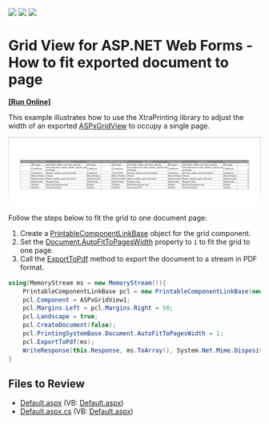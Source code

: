 <!-- default badges list -->
![](https://img.shields.io/endpoint?url=https://codecentral.devexpress.com/api/v1/VersionRange/128536701/18.2.3%2B)
[![](https://img.shields.io/badge/Open_in_DevExpress_Support_Center-FF7200?style=flat-square&logo=DevExpress&logoColor=white)](https://supportcenter.devexpress.com/ticket/details/E3994)
[![](https://img.shields.io/badge/📖_How_to_use_DevExpress_Examples-e9f6fc?style=flat-square)](https://docs.devexpress.com/GeneralInformation/403183)
<!-- default badges end -->

# Grid View for ASP.NET Web Forms - How to fit exported document to page
<!-- run online -->
**[[Run Online]](https://codecentral.devexpress.com/128536701/)**
<!-- run online end -->

This example illustrates how to use the XtraPrinting library to adjust the width of an exported [ASPxGridView](https://docs.devexpress.com/AspNet/DevExpress.Web.ASPxGridView) to occupy a single page.

![](exported-grid.png)

 Follow the steps below to fit the grid to one document page:

1. Create a [PrintableComponentLinkBase](https://docs.devexpress.com/CoreLibraries/DevExpress.XtraPrintingLinks.PrintableComponentLinkBase) object for the grid component. 
2. Set the [Document.AutoFitToPagesWidth](http://documentation.devexpress.com/#CoreLibraries/DevExpressXtraPrintingDocument_AutoFitToPagesWidthtopic) property to `1` to fit the grid to one page. 
3. Call the [ExportToPdf](https://docs.devexpress.com/CoreLibraries/DevExpress.XtraPrinting.LinkBase.ExportToPdf(System.IO.Stream)) method to export the document to a stream in PDF format.

```cs
using(MemoryStream ms = new MemoryStream()){
    PrintableComponentLinkBase pcl = new PrintableComponentLinkBase(new PrintingSystemBase());
    pcl.Component = ASPxGridView1;
    pcl.Margins.Left = pcl.Margins.Right = 50;
    pcl.Landscape = true;
    pcl.CreateDocument(false);
    pcl.PrintingSystemBase.Document.AutoFitToPagesWidth = 1;
    pcl.ExportToPdf(ms);
    WriteResponse(this.Response, ms.ToArray(), System.Net.Mime.DispositionTypeNames.Inline.ToString());
}
```

## Files to Review

* [Default.aspx](./CS/WebApplication1/Default.aspx) (VB: [Default.aspx](./VB/WebApplication1/Default.aspx))
* [Default.aspx.cs](./CS/WebApplication1/Default.aspx.cs) (VB: [Default.aspx](./VB/WebApplication1/Default.aspx))
